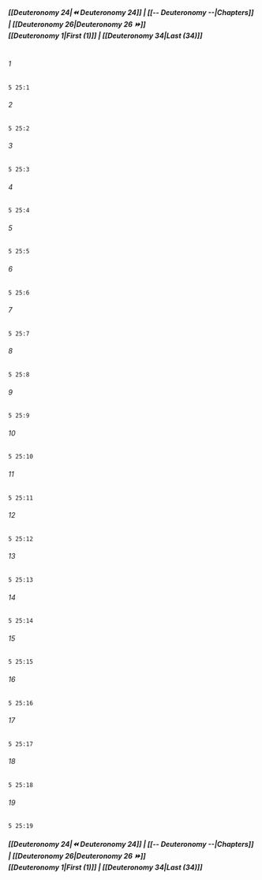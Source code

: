 
##### **[[Deuteronomy 24|⏪ Deuteronomy 24]] | [[-- Deuteronomy --|Chapters]] | [[Deuteronomy 26|Deuteronomy 26 ⏩]]**<br>**[[Deuteronomy 1|First (1)]] | [[Deuteronomy 34|Last (34)]]**<br><br>

###### 1
``` verse
5 25:1
```
###### 2
``` verse
5 25:2
```
###### 3
``` verse
5 25:3
```
###### 4
``` verse
5 25:4
```
###### 5
``` verse
5 25:5
```
###### 6
``` verse
5 25:6
```
###### 7
``` verse
5 25:7
```
###### 8
``` verse
5 25:8
```
###### 9
``` verse
5 25:9
```
###### 10
``` verse
5 25:10
```
###### 11
``` verse
5 25:11
```
###### 12
``` verse
5 25:12
```
###### 13
``` verse
5 25:13
```
###### 14
``` verse
5 25:14
```
###### 15
``` verse
5 25:15
```
###### 16
``` verse
5 25:16
```
###### 17
``` verse
5 25:17
```
###### 18
``` verse
5 25:18
```
###### 19
``` verse
5 25:19
```

##### **[[Deuteronomy 24|⏪ Deuteronomy 24]] | [[-- Deuteronomy --|Chapters]] | [[Deuteronomy 26|Deuteronomy 26 ⏩]]**<br>**[[Deuteronomy 1|First (1)]] | [[Deuteronomy 34|Last (34)]]**
